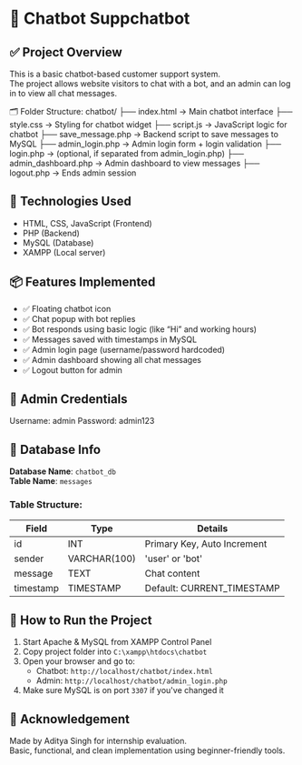 # 💬 Chatbot Suppchatbot

## ✅ Project Overview

This is a basic chatbot-based customer support system.  
The project allows website visitors to chat with a bot, and an admin can log in to view all chat messages.

🗂️ Folder Structure:
chatbot/
├── index.html → Main chatbot interface
├── style.css → Styling for chatbot widget
├── script.js → JavaScript logic for chatbot
├── save_message.php → Backend script to save messages to MySQL
├── admin_login.php → Admin login form + login validation
├── login.php → (optional, if separated from admin_login.php)
├── admin_dashboard.php → Admin dashboard to view messages
├── logout.php → Ends admin session



## 🔧 Technologies Used

- HTML, CSS, JavaScript (Frontend)
- PHP (Backend)
- MySQL (Database)
- XAMPP (Local server)


## 📦 Features Implemented

- ✅ Floating chatbot icon
- ✅ Chat popup with bot replies
- ✅ Bot responds using basic logic (like “Hi” and working hours)
- ✅ Messages saved with timestamps in MySQL
- ✅ Admin login page (username/password hardcoded)
- ✅ Admin dashboard showing all chat messages
- ✅ Logout button for admin


## 🔐 Admin Credentials

Username: admin
Password: admin123


## 💾 Database Info

**Database Name**: `chatbot_db`  
**Table Name**: `messages`

### Table Structure:
| Field     | Type         | Details                  |
|-----------|--------------|--------------------------|
| id        | INT          | Primary Key, Auto Increment |
| sender    | VARCHAR(100) | 'user' or 'bot'          |
| message   | TEXT         | Chat content             |
| timestamp | TIMESTAMP    | Default: CURRENT_TIMESTAMP |



## 🚀 How to Run the Project

1. Start Apache & MySQL from XAMPP Control Panel
2. Copy project folder into `C:\xampp\htdocs\chatbot`
3. Open your browser and go to:
   - Chatbot: `http://localhost/chatbot/index.html`
   - Admin: `http://localhost/chatbot/admin_login.php`
4. Make sure MySQL is on port `3307` if you've changed it



## 🙏 Acknowledgement

Made by Aditya Singh for internship evaluation.  
Basic, functional, and clean implementation using beginner-friendly tools.
